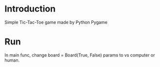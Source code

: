 
# Introduction
Simple Tic-Tac-Toe game made by Python Pygame

# Run
In main func, change board = Board(True, False) params to vs computer or human.